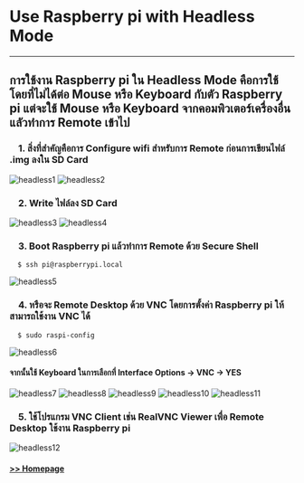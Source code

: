 # Use Raspberry pi with Headless Mode
------------------------------------------
## การใช้งาน Raspberry pi ใน Headless Mode คือการใช้โดยที่ไม่ได้ต่อ Mouse หรือ Keyboard กับตัว Raspberry pi แต่จะใช้ Mouse หรือ Keyboard จากคอมพิวเตอร์เครื่องอื่นแลัวทำการ Remote เข้าไป

### &nbsp;&nbsp;&nbsp;&nbsp;1. สิ่งที่สำคัญคือการ Configure wifi สำหรับการ Remote ก่อนการเขียนไฟล์ .img ลงใน SD Card

<img src="/Blog/picture/headless/Screenshot 2022-10-20 223557.png" alt="headless1"/>

<img src="/Blog/picture/headless/Screenshot 2022-10-20 223618.png" alt="headless2"/>

### &nbsp;&nbsp;&nbsp;&nbsp;2. Write ไฟล์ลง SD Card

<img src="/Blog/picture/headless/Screenshot 2022-09-30 133838.png" alt="headless3"/>

<img src="/Blog/picture/headless/Screenshot 2022-09-30 134148.png" alt="headless4"/>

### &nbsp;&nbsp;&nbsp;&nbsp;3. Boot Raspberry pi แล้วทำการ Remote ด้วย Secure Shell

```ShellSession
  $ ssh pi@raspberrypi.local
```

<img src="/Blog/picture/headless/Screenshot 2022-09-30 142555.png" alt="headless5"/>

### &nbsp;&nbsp;&nbsp;&nbsp;4. หรือจะ Remote Desktop ด้วย VNC โดยการตั้งค่า Raspberry pi ให้สามารถใช้งาน VNC ได้

```ShellSession
  $ sudo raspi-config
```

<img src="/Blog/picture/headless/Screenshot 2022-09-30 143400.png" alt="headless6"/>

#### จากนั้นใช้ Keyboard ในการเลือกที่ Interface Options -> VNC -> YES

<img src="/Blog/picture/headless/Screenshot 2022-09-30 143630.png" alt="headless7"/>

<img src="/Blog/picture/headless/Screenshot 2022-09-30 143651.png" alt="headless8"/>

<img src="/Blog/picture/headless/Screenshot 2022-09-30 143707.png" alt="headless9"/>

<img src="/Blog/picture/headless/Screenshot 2022-09-30 143802.png" alt="headless10"/>

<img src="/Blog/picture/headless/Screenshot 2022-09-30 143820.png" alt="headless11"/>

### &nbsp;&nbsp;&nbsp;&nbsp;5. ใช้โปรแกรม VNC Client เช่น RealVNC Viewer เพื่อ Remote Desktop ใช้งาน Raspberry pi

<img src="/Blog/picture/headless/Screenshot 2022-09-30 143306.png" alt="headless12"/>

#### [>> Homepage](https://pkrittapon.github.io)
